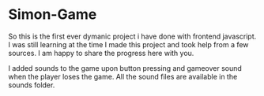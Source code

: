 # Simon-Game
So this is the first ever dymanic project i have done with frontend javascript. I was still learning at the time I made this project and took help from a few sources. I am happy to share the progress here with you.

I added sounds to the game upon button pressing and gameover sound when the player loses the game. All the sound files are available in the sounds folder.
